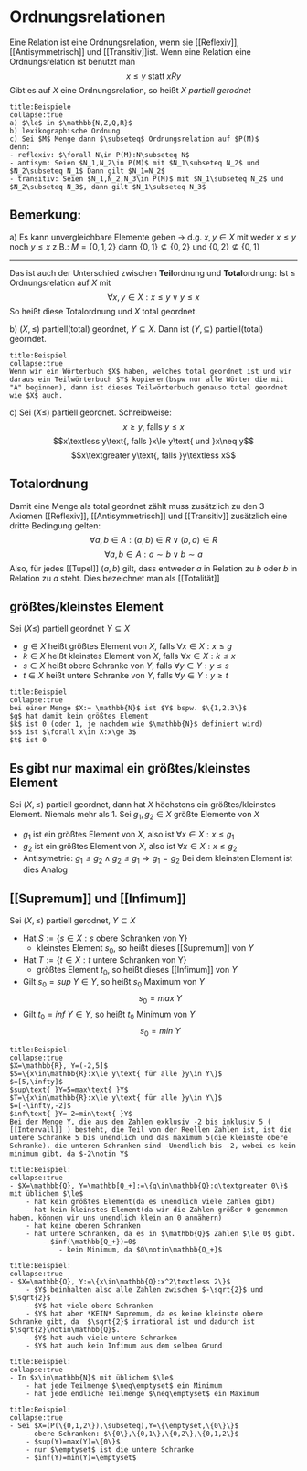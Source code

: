 # Ordnungsrelationen
Eine Relation ist eine Ordnungsrelation, wenn sie [[Reflexiv]], [[Antisymmetrisch]] und [[Transitiv]]ist.
Wenn eine Relation eine Ordnungsrelation ist benutzt man
$$x\le y\text{ statt }xRy$$
Gibt es auf $X$ eine Ordnungsrelation, so heißt $X$ *partiell gerodnet*

```ad-example
title:Beispiele
collapse:true
a) $\le$ in $\mathbb{N,Z,Q,R}$
b) lexikographische Ordnung
c) Sei $M$ Menge dann $\subseteq$ Ordnungsrelation auf $P(M)$
denn:
- reflexiv: $\forall N\in P(M):N\subseteq N$
- antisym: Seien $N_1,N_2\in P(M)$ mit $N_1\subseteq N_2$ und $N_2\subseteq N_1$ Dann gilt $N_1=N_2$
- transitiv: Seien $N_1,N_2,N_3\in P(M)$ mit $N_1\subseteq N_2$ und $N_2\subseteq N_3$, dann gilt $N_1\subseteq N_3$
```
## Bemerkung:
a) Es kann unvergleichbare Elemente geben
-> d.g. $x,y\in X$ mit weder $x\le y$ noch $y\le x$
z.B.: $M=\{0,1,2\}$ dann $\{0,1\}\nsubseteq\{0,2\}$ und $\{0,2\}\nsubseteq\{0,1\}$

---
Das ist auch der Unterschied zwischen **Teil**ordnung und **Total**ordnung:
Ist $\le$ Ordnungsrelation auf $X$ mit $$\forall x,y\in X:x\le y \vee y\le x$$
So heißt diese Totalordnung und $X$ total geordnet.

b) $(X,\le)$ partiell(total) geordnet, $Y\subseteq X$.
Dann ist $(Y,\subseteq)$ partiell(total) georndet.
```ad-example
title:Beispiel
collapse:true
Wenn wir ein Wörterbuch $X$ haben, welches total geordnet ist und wir daraus ein Teilwörterbuch $Y$ kopieren(bspw nur alle Wörter die mit "A" beginnen), dann ist dieses Teilwörterbuch genauso total geordnet wie $X$ auch.
```

c) Sei $(X\le)$ partiell geordnet. 
Schreibweise:
$$x\ge y\text{, falls }y\le x$$
$$x\textless y\text{, falls }x\le y\text{ und }x\neq y$$
$$x\textgreater y\text{, falls }y\textless x$$

## Totalordnung
Damit eine Menge als total geordnet zählt muss zusätzlich zu den 3 Axiomen [[Reflexiv]], [[Antisymmetrisch]] und [[Transitiv]] zusätzlich eine dritte Bedingung gelten:
$$\forall a,b\in A:(a,b)\in R\vee(b,a)\in R$$
$$\forall a,b\in A:a\sim b\vee b\sim a$$
Also, für jedes [[Tupel]] $(a,b)$ gilt, dass entweder $a$ in Relation zu $b$ oder $b$ in Relation zu $a$ steht.
Dies bezeichnet man als [[Totalität]]
## größtes/kleinstes Element
Sei $(X\le)$ partiell geordnet $Y\subseteq X$
- $g\in X$ heißt größtes Element von $X$, falls $\forall x\in X:x\le g$
- $k\in X$ heißt kleinstes Element von $X$, falls $\forall x\in X: k\le x$
- $s\in X$ heißt obere Schranke von $Y$, falls $\forall y\in Y:y\le s$
- $t \in X$ heißt untere Schranke von $Y$, falls $\forall y\in Y:y\ge t$
```ad-example
title:Beispiel
collapse:true
bei einer Menge $X:= \mathbb{N}$ ist $Y$ bspw. $\{1,2,3\}$
$g$ hat damit kein größtes Element
$k$ ist 0 (oder 1, je nachdem wie $\mathbb{N}$ definiert wird)
$s$ ist $\forall x\in X:x\ge 3$
$t$ ist 0
```
## Es gibt nur maximal ein größtes/kleinstes Element
Sei $(X,\le)$ partiell geordnet, dann hat $X$ höchstens ein größtes/kleinstes Element. Niemals mehr als 1.
Sei $g_1, g_2\in X$ größte Elemente von $X$
- $g_1$ ist ein größtes Element von $X$, also ist $\forall x\in X:x\le g_1$
- $g_2$ ist ein größtes Element von $X$, also ist  $\forall x\in X:x\le g_2$
- Antisymetrie: $g_1\le g_2\wedge g_2\le g_1\Rightarrow g_1=g_2$
Bei dem kleinsten Element ist dies Analog
## [[Supremum]] und [[Infimum]]
Sei $(X,\le)$ partiell gerodnet, $Y\subseteq X$
- Hat $S:=\{s\in X:s\text{ obere Schranken von Y}\}$
	- kleinstes Element $s_0$, so heißt dieses [[Supremum]] von $Y$
- Hat $T:=\{t\in X:t\text{ untere Schranken von Y}\}$
	- größtes Element $t_0$, so heißt dieses [[Infimum]] von $Y$
- Gilt $s_0=sup\text{ }Y\in Y$, so heißt $s_0$ Maximum von $Y$
	$$s_0=max\text{ }Y$$
- Gilt $t_0=inf\text{ }Y\in Y$, so heißt $t_0$ Minimum von $Y$
	$$s_0=min\text{ }Y$$
```ad-example
title:Beispiel:
collapse:true
$X=\mathbb{R}, Y=(-2,5]$
$S=\{x\in\mathbb{R}:x\le y\text{ für alle }y\in Y\}$
$=[5,\infty]$
$sup\text{ }Y=5=max\text{ }Y$
$T=\{x\in\mathbb{R}:x\le y\text{ für alle }y\in Y\}$
$=[-\infty,-2]$
$inf\text{ }Y=-2=min\text{ }Y$
Bei der Menge Y, die aus den Zahlen exklusiv -2 bis inklusiv 5 ( [[Intervall]] ) besteht, die Teil von der Reellen Zahlen ist, ist die untere Schranke 5 bis unendlich und das maximum 5(die kleinste obere Schranke). die unteren Schranken sind -Unendlich bis -2, wobei es kein minimum gibt, da $-2\notin Y$
```
```ad-example
title:Beispiel:
collapse:true
- $X=\mathbb{Q}, Y=\mathbb[Q_+]:=\{q\in\mathbb{Q}:q\textgreater 0\}$ mit üblichem $\le$
	- hat kein größtes Element(da es unendlich viele Zahlen gibt)
	- hat kein kleinstes Element(da wir die Zahlen größer 0 genommen haben, können wir uns unendlich klein an 0 annähern)
	- hat keine oberen Schranken
	- hat untere Schranken, da es in $\mathbb{Q}$ Zahlen $\le 0$ gibt.
		- $inf(\mathbb{Q_+})=0$
			- kein Minimum, da $0\notin\mathbb{Q_+}$
```
```ad-example
title:Beispiel:
collapse:true
- $X=\mathbb{Q}, Y:=\{x\in\mathbb{Q}:x^2\textless 2\}$
	- $Y$ beinhalten also alle Zahlen zwischen $-\sqrt{2}$ und $\sqrt{2}$
	- $Y$ hat viele obere Schranken
	- $Y$ hat aber *KEIN* Supremum, da es keine kleinste obere Schranke gibt, da  $\sqrt{2}$ irrational ist und dadurch ist $\sqrt{2}\notin\mathbb{Q}$.
	- $Y$ hat auch viele untere Schranken
	- $Y$ hat auch kein Infimum aus dem selben Grund
```
```ad-example
title:Beispiel:
collapse:true
- In $x\in\mathbb{N}$ mit üblichem $\le$ 
	- hat jede Teilmenge $\neq\emptyset$ ein Minimum
	- hat jede endliche Teilmenge $\neq\emptyset$ ein Maximum
```
```ad-example
title:Beispiel:
collapse:true
- Sei $X=(P(\{0,1,2\}),\subseteq),Y=\{\emptyset,\{0\}\}$
	- obere Schranken: $\{0\},\{0,1\},\{0,2\},\{0,1,2\}$
	- $sup(Y)=max(Y)=\{0\}$
	- nur $\emptyset$ ist die untere Schranke
	- $inf(Y)=min(Y)=\emptyset$
```
